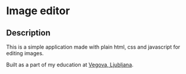 # Image editor

## Description

This is a simple application made with plain html, css and javascript for editing images.

Built as a part of my education at [Vegova, Ljubljana](https://www.vegova.si/).
